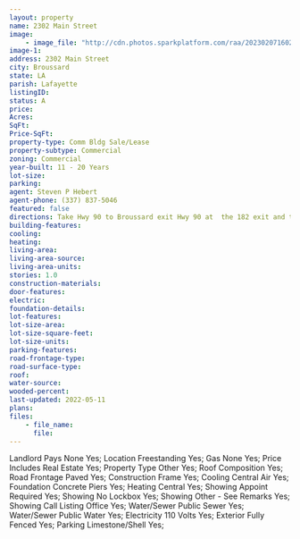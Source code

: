 ```yaml
---
layout: property
name: 2302 Main Street 
image:
    - image_file: "http://cdn.photos.sparkplatform.com/raa/20230207160256109012000000.jpg"
image-1:
address: 2302 Main Street
city: Broussard
state: LA
parish: Lafayette
listingID: 
status: A
price: 
Acres: 
SqFt: 
Price-SqFt: 
property-type: Comm Bldg Sale/Lease
property-subtype: Commercial
zoning: Commercial
year-built: 11 - 20 Years
lot-size: 
parking: 
agent: Steven P Hebert
agent-phone: (337) 837-5046
featured: false
directions: Take Hwy 90 to Broussard exit Hwy 90 at  the 182 exit and turn right.  The office will be on your left next to Mike's Marine & Billeaud Storage.
building-features: 
cooling: 
heating: 
living-area: 
living-area-source: 
living-area-units: 
stories: 1.0
construction-materials: 
door-features: 
electric: 
foundation-details: 
lot-features: 
lot-size-area: 
lot-size-square-feet: 
lot-size-units: 
parking-features: 
road-frontage-type: 
road-surface-type: 
roof: 
water-source: 
wooded-percent: 
last-updated: 2022-05-11
plans: 
files:
    - file_name:
      file:
---
```

Landlord Pays	None	Yes;
Location	Freestanding	Yes;
Gas	None	Yes;
Price Includes	Real Estate	Yes;
Property Type	Other	Yes;
Roof	Composition	Yes;
Road Frontage	Paved	Yes;
Construction	Frame	Yes;
Cooling	Central Air	Yes;
Foundation	Concrete Piers	Yes;
Heating	Central	Yes;
Showing	Appoint Required	Yes;
Showing	No Lockbox	Yes;
Showing	Other - See Remarks	Yes;
Showing	Call Listing Office	Yes;
Water/Sewer	Public Sewer	Yes;
Water/Sewer	Public Water	Yes;
Electricity	110 Volts	Yes;
Exterior	Fully Fenced	Yes;
Parking	Limestone/Shell	Yes;

